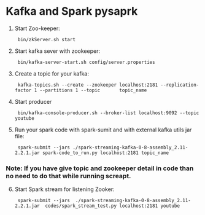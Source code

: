 # Kafka and Spark pysaprk

1. Start Zoo-keeper:

 		bin/zkServer.sh start

2. Start kafka sever with zookeeper:

		bin/kafka-server-start.sh config/server.properties

3. Create a topic for your kafka:

		kafka-topics.sh --create --zookeeper localhost:2181 --replication-factor 1 --partitions 1 --topic    	topic_name

 4. Start producer 

    	 bin/kafka-console-producer.sh --broker-list localhost:9092 --topic youtube

5. Run your spark code with spark-sumit and with external kafka utils jar file:

		spark-submit --jars ./spark-streaming-kafka-0-8-assembly_2.11-2.2.1.jar spark-code_to_run.py localhost:2181 topic_name

### Note: If you have give topic and zookeeper detail in code than no need to do that while running screapt.

6. Start Spark stream for listening Zooker:


		spark-submit --jars  ./spark-streaming-kafka-0-8-assembly_2.11-2.2.1.jar  codes/spark_stream_test.py localhost:2181 youtube